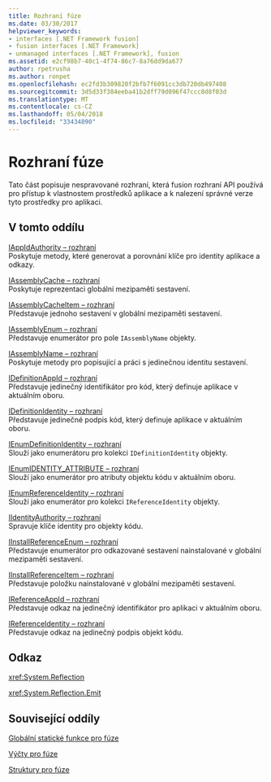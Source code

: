 ```yaml
---
title: Rozhraní fúze
ms.date: 03/30/2017
helpviewer_keywords:
- interfaces [.NET Framework fusion]
- fusion interfaces [.NET Framework]
- unmanaged interfaces [.NET Framework], fusion
ms.assetid: e2cf98b7-40c1-4f74-86c7-8a76dd9da677
author: rpetrusha
ms.author: ronpet
ms.openlocfilehash: ec2fd3b309820f2bfb7f6091cc3db720db497408
ms.sourcegitcommit: 3d5d33f384eeba41b2dff79d096f47ccc8d8f03d
ms.translationtype: MT
ms.contentlocale: cs-CZ
ms.lasthandoff: 05/04/2018
ms.locfileid: "33434890"
---
```

# <a name="fusion-interfaces"></a>Rozhraní fúze
Tato část popisuje nespravované rozhraní, která fusion rozhraní API používá pro přístup k vlastnostem prostředků aplikace a k nalezení správné verze tyto prostředky pro aplikaci.  
  
## <a name="in-this-section"></a>V tomto oddílu  
 [IAppIdAuthority – rozhraní](../../../../docs/framework/unmanaged-api/fusion/iappidauthority-interface.md)  
 Poskytuje metody, které generovat a porovnání klíče pro identity aplikace a odkazy.  
  
 [IAssemblyCache – rozhraní](../../../../docs/framework/unmanaged-api/fusion/iassemblycache-interface.md)  
 Poskytuje reprezentaci globální mezipaměti sestavení.  
  
 [IAssemblyCacheItem – rozhraní](../../../../docs/framework/unmanaged-api/fusion/iassemblycacheitem-interface.md)  
 Představuje jednoho sestavení v globální mezipaměti sestavení.  
  
 [IAssemblyEnum – rozhraní](../../../../docs/framework/unmanaged-api/fusion/iassemblyenum-interface.md)  
 Představuje enumerátor pro pole `IAssemblyName` objekty.  
  
 [IAssemblyName – rozhraní](../../../../docs/framework/unmanaged-api/fusion/iassemblyname-interface.md)  
 Poskytuje metody pro popisující a práci s jedinečnou identitu sestavení.  
  
 [IDefinitionAppId – rozhraní](../../../../docs/framework/unmanaged-api/fusion/idefinitionappid-interface.md)  
 Představuje jedinečný identifikátor pro kód, který definuje aplikace v aktuálním oboru.  
  
 [IDefinitionIdentity – rozhraní](../../../../docs/framework/unmanaged-api/fusion/idefinitionidentity-interface.md)  
 Představuje jedinečné podpis kód, který definuje aplikace v aktuálním oboru.  
  
 [IEnumDefinitionIdentity – rozhraní](../../../../docs/framework/unmanaged-api/fusion/ienumdefinitionidentity-interface.md)  
 Slouží jako enumerátoru pro kolekci `IDefinitionIdentity` objekty.  
  
 [IEnumIDENTITY_ATTRIBUTE – rozhraní](../../../../docs/framework/unmanaged-api/fusion/ienumidentity-attribute-interface.md)  
 Slouží jako enumerátor pro atributy objektu kódu v aktuálním oboru.  
  
 [IEnumReferenceIdentity – rozhraní](../../../../docs/framework/unmanaged-api/fusion/ienumreferenceidentity-interface.md)  
 Slouží jako enumerátor pro kolekci `IReferenceIdentity` objekty.  
  
 [IIdentityAuthority – rozhraní](../../../../docs/framework/unmanaged-api/fusion/iidentityauthority-interface.md)  
 Spravuje klíče identity pro objekty kódu.  
  
 [IInstallReferenceEnum – rozhraní](../../../../docs/framework/unmanaged-api/fusion/iinstallreferenceenum-interface.md)  
 Představuje enumerátor pro odkazované sestavení nainstalované v globální mezipaměti sestavení.  
  
 [IInstallReferenceItem – rozhraní](../../../../docs/framework/unmanaged-api/fusion/iinstallreferenceitem-interface.md)  
 Představuje položku nainstalované v globální mezipaměti sestavení.  
  
 [IReferenceAppId – rozhraní](../../../../docs/framework/unmanaged-api/fusion/ireferenceappid-interface.md)  
 Představuje odkaz na jedinečný identifikátor pro aplikaci v aktuálním oboru.  
  
 [IReferenceIdentity – rozhraní](../../../../docs/framework/unmanaged-api/fusion/ireferenceidentity-interface.md)  
 Představuje odkaz na jedinečný podpis objekt kódu.  
  
## <a name="reference"></a>Odkaz  
 <xref:System.Reflection>  
  
 <xref:System.Reflection.Emit>  
  
## <a name="related-sections"></a>Související oddíly  
 [Globální statické funkce pro fúze](../../../../docs/framework/unmanaged-api/fusion/fusion-global-static-functions.md)  
  
 [Výčty pro fúze](../../../../docs/framework/unmanaged-api/fusion/fusion-enumerations.md)  
  
 [Struktury pro fúze](../../../../docs/framework/unmanaged-api/fusion/fusion-structures.md)
